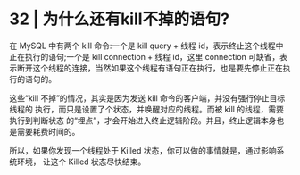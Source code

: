 # 32 | 为什么还有kill不掉的语句?
在 MySQL 中有两个 kill 命令:一个是 kill query + 线程 id，表示终止这个线程中正在执行的语句;一个是 kill connection + 线程 id，这里 connection 可缺省，表示断开这个线程的连接，当然如果这个线程有语句正在执行，也是要先停止正在执行的语句的。


这些“kill 不掉”的情况，其实是因为发送 kill 命令的客户端，并没有强行停止目标线程的 执行，而只是设置了个状态，并唤醒对应的线程。而被 kill 的线程，需要执行到判断状态 的“埋点”，才会开始进入终止逻辑阶段。并且，终止逻辑本身也是需要耗费时间的。

所以，如果你发现一个线程处于 Killed 状态，你可以做的事情就是，通过影响系统环境， 让这个 Killed 状态尽快结束。